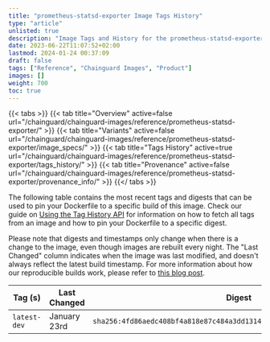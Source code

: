 ```yaml
---
title: "prometheus-statsd-exporter Image Tags History"
type: "article"
unlisted: true
description: "Image Tags and History for the prometheus-statsd-exporter Chainguard Image"
date: 2023-06-22T11:07:52+02:00
lastmod: 2024-01-24 00:37:09
draft: false
tags: ["Reference", "Chainguard Images", "Product"]
images: []
weight: 700
toc: true
---
```


{{< tabs >}}
{{< tab title="Overview" active=false url="/chainguard/chainguard-images/reference/prometheus-statsd-exporter/" >}}
{{< tab title="Variants" active=false url="/chainguard/chainguard-images/reference/prometheus-statsd-exporter/image_specs/" >}}
{{< tab title="Tags History" active=true url="/chainguard/chainguard-images/reference/prometheus-statsd-exporter/tags_history/" >}}
{{< tab title="Provenance" active=false url="/chainguard/chainguard-images/reference/prometheus-statsd-exporter/provenance_info/" >}}
{{</ tabs >}}

The following table contains the most recent tags and digests that can be used to pin your Dockerfile to a specific build of this image. Check our guide on [Using the Tag History API](/chainguard/chainguard-images/using-the-tag-history-api/) for information on how to fetch all tags from an image and how to pin your Dockerfile to a specific digest.

Please note that digests and timestamps only change when there is a change to the image, even though images are rebuilt every night. The "Last Changed" column indicates when the image was last modified, and doesn't always reflect the latest build timestamp. For more information about how our reproducible builds work, please refer to [this blog post](https://www.chainguard.dev/unchained/reproducing-chainguards-reproducible-image-builds).

| Tag (s)       | Last Changed | Digest                                                                    |
|---------------|--------------|---------------------------------------------------------------------------|
|  `latest-dev` | January 23rd | `sha256:4fd86aedc408bf4a818e87c484a3dd131460e75be318cbdbc90b7b0e9f1a690b` |

